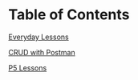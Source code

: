 # Table of Contents

[Everyday Lessons](./lessons/everyday-lessons.md)

[CRUD with Postman](./crud/learning-postman-index.md)

[P5 Lessons](./p5/p5-lessons.md)
